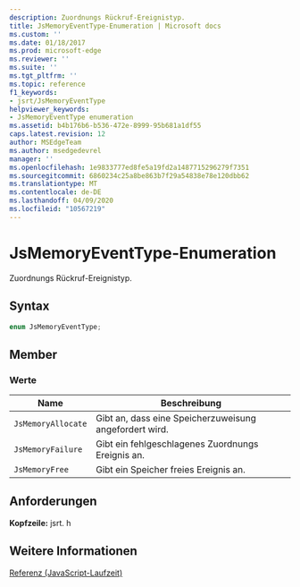 ```yaml
---
description: Zuordnungs Rückruf-Ereignistyp.
title: JsMemoryEventType-Enumeration | Microsoft docs
ms.custom: ''
ms.date: 01/18/2017
ms.prod: microsoft-edge
ms.reviewer: ''
ms.suite: ''
ms.tgt_pltfrm: ''
ms.topic: reference
f1_keywords:
- jsrt/JsMemoryEventType
helpviewer_keywords:
- JsMemoryEventType enumeration
ms.assetid: b4b176b6-b536-472e-8999-95b681a1df55
caps.latest.revision: 12
author: MSEdgeTeam
ms.author: msedgedevrel
manager: ''
ms.openlocfilehash: 1e9833777ed8fe5a19fd2a1487715296279f7351
ms.sourcegitcommit: 6860234c25a8be863b7f29a54838e78e120dbb62
ms.translationtype: MT
ms.contentlocale: de-DE
ms.lasthandoff: 04/09/2020
ms.locfileid: "10567219"
---
```

# JsMemoryEventType-Enumeration
Zuordnungs Rückruf-Ereignistyp.  
  
## Syntax  
  
```cpp  
enum JsMemoryEventType;  
```  
  
## Member  
  
### Werte  
  
|Name|Beschreibung|  
|----------|-----------------|  
|`JsMemoryAllocate`|Gibt an, dass eine Speicherzuweisung angefordert wird.|  
|`JsMemoryFailure`|Gibt ein fehlgeschlagenes Zuordnungs Ereignis an.|  
|`JsMemoryFree`|Gibt ein Speicher freies Ereignis an.|  
  
## Anforderungen  
 **Kopfzeile:** jsrt. h  
  
## Weitere Informationen  
 [Referenz (JavaScript-Laufzeit)](../chakra-hosting/reference-javascript-runtime.md)
